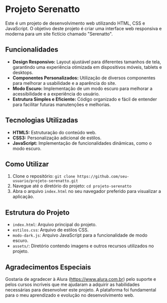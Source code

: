 # Projeto Serenatto

Este é um projeto de desenvolvimento web utilizando HTML, CSS e JavaScript. O objetivo deste projeto é criar uma interface web responsiva e moderna para um site fictício chamado "Serenatto".

## Funcionalidades

- **Design Responsivo:** Layout ajustável para diferentes tamanhos de tela, garantindo uma experiência otimizada em dispositivos móveis, tablets e desktops.
- **Componentes Personalizados:** Utilização de diversos componentes para melhorar a usabilidade e a aparência do site.
- **Modo Escuro:** Implementação de um modo escuro para melhorar a acessibilidade e a experiência do usuário.
- **Estrutura Simples e Eficiente:** Código organizado e fácil de entender para facilitar futuras manutenções e melhorias.

## Tecnologias Utilizadas

- **HTML5:** Estruturação do conteúdo web.
- **CSS3:** Personalização adicional de estilos.
- **JavaScript:** Implementação de funcionalidades dinâmicas, como o modo escuro.

## Como Utilizar

1. Clone o repositório: `git clone https://github.com/seu-usuario/projeto-serenatto.git`
2. Navegue até o diretório do projeto: `cd projeto-serenatto`
3. Abra o arquivo `index.html` no seu navegador preferido para visualizar a aplicação.

## Estrutura do Projeto

- `index.html`: Arquivo principal do projeto.
- `estilos.css`: Arquivo de estilos CSS.
- `modo-dark.js`: Arquivo JavaScript para a funcionalidade de modo escuro.
- `assets/`: Diretório contendo imagens e outros recursos utilizados no projeto.

## Agradecimentos Especiais

Gostaria de agradecer à Alura (https://www.alura.com.br) pelo suporte e pelos cursos incríveis que me ajudaram a adquirir as habilidades necessárias para desenvolver este projeto. A plataforma foi fundamental para o meu aprendizado e evolução no desenvolvimento web.
